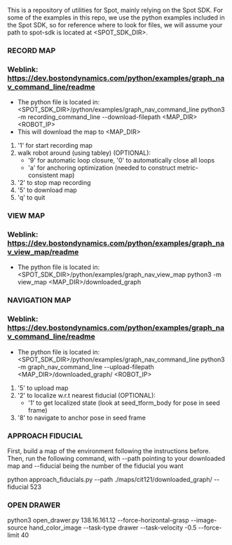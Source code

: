 This is a repository of utilities for Spot, mainly relying on the Spot SDK. For some of the examples in this repo, we use the python examples included in the Spot SDK, so for reference where to look for files, we will assume your path to spot-sdk is located at <SPOT_SDK_DIR>.

### RECORD MAP ###
### Weblink: https://dev.bostondynamics.com/python/examples/graph_nav_command_line/readme
- The python file is located in: <SPOT_SDK_DIR>/python/examples/graph_nav_command_line
python3 -m recording_command_line --download-filepath <MAP_DIR> <ROBOT_IP>
- This will download the map to <MAP_DIR>
1) '1' for start recording map
2) walk robot around (using tabley)
(OPTIONAL):
	- '9' for automatic loop closure, '0' to automatically close all loops
	- 'a' for anchoring optimization (needed to construct metric-consistent map)
3) '2' to stop map recording
4) '5' to download map
5) 'q' to quit

### VIEW MAP ###
### Weblink: https://dev.bostondynamics.com/python/examples/graph_nav_view_map/readme
- The python file is located in: <SPOT_SDK_DIR>/python/examples/graph_nav_view_map
python3 -m view_map <MAP_DIR>/downloaded_graph

### NAVIGATION MAP ###
### Weblink: https://dev.bostondynamics.com/python/examples/graph_nav_command_line/readme
- The python file is located in: <SPOT_SDK_DIR>/python/examples/graph_nav_command_line
python3 -m graph_nav_command_line --upload-filepath <MAP_DIR>/downloaded_graph/ <ROBOT_IP> 
1) '5' to upload map
2) '2' to localize w.r.t nearest fiducial
(OPTIONAL):
	- '1' to get localized state (look at seed_tform_body for pose in seed frame)
3) '8' to navigate to anchor pose in seed frame

### APPROACH FIDUCIAL ###
First, build a map of the environment following the instructions before. Then, run the following command, with --path pointing to your downloaded map and --fiducial being the number of the fiducial you want

python approach_fiducials.py --path ./maps/cit121/downloaded_graph/ --fiducial 523


### OPEN DRAWER ###
python3 open_drawer.py 138.16.161.12 --force-horizontal-grasp --image-source hand_color_image --task-type drawer --task-velocity -0.5 --force-limit 40
